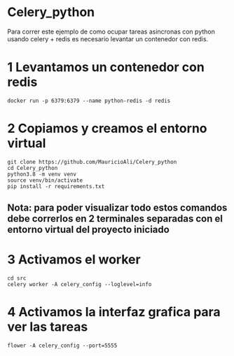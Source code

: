 # Celery_python

Para correr este ejemplo de como ocupar tareas asincronas con python usando celery + redis es necesario levantar un contenedor con redis.
# 1 Levantamos un contenedor con redis 
````
docker run -p 6379:6379 --name python-redis -d redis
````
# 2 Copiamos y creamos el entorno virtual

````
git clone https://github.com/MauricioAli/Celery_python
cd Celery_python
python3.8 -m venv venv
source venv/bin/activate
pip install -r requirements.txt

````
## Nota: para poder visualizar todo estos comandos debe correrlos en 2 terminales separadas con el entorno virtual del      proyecto iniciado

# 3 Activamos el worker
````
cd src
celery worker -A celery_config --loglevel=info
````
# 4 Activamos la interfaz grafica para ver las tareas
````
flower -A celery_config --port=5555
````
